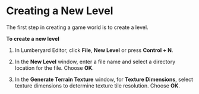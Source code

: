 # Creating a New Level<a name="level-create"></a>

The first step in creating a game world is to create a level\.

**To create a new level**

1. In Lumberyard Editor, click **File**, **New Level** or press **Control \+ N**\.

1. In the **New Level** window, enter a file name and select a directory location for the file\. Choose **OK**\.

1. In the **Generate Terrain Texture** window, for **Texture Dimensions**, select texture dimensions to determine texture tile resolution\. Choose **OK**\.